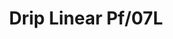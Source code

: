 ---
title: Drip Linear Pf/07L
image_primary: img/Drip-Linear-PF7L.jpg
description: "Until%20now%2C%20all%20of%20the%20Drip%20and%20Drop%20pendant%20lamps%20fell%20in%20circular%20cascades.%20On%20this%20occasion%2C%20we%20are%20increasing%20the%20possibilities%20by%20adding%20to%20the%20collection%20a%20multiple%20linear%20suspension%20arrangements%21%0A%0A%0A%0A"
designer: Christophe Mathieu
image_thumb: img/drop-s01l-1.jpg
href: https://www.bover.es/en/lamp/drip-linear-pf-07l/
tags: 
  - bover
  - Ceiling
  - Indoor
  - New
  - Pendant
  - Table
  - Wall
  - Floor
  - indoor-lamps
category: indoor-lamps
subtitle: 
manufacturer: Bover
slug: /manufacturers/bover/indoor-lamps/christophe-mathieu-drip-linear-pf-07-l
---